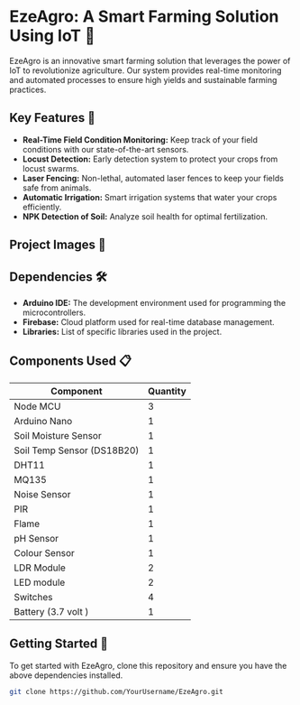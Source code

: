 # EzeAgro: A Smart Farming Solution Using IoT 🌱

EzeAgro is an innovative smart farming solution that leverages the power of IoT to revolutionize agriculture. Our system provides real-time monitoring and automated processes to ensure high yields and sustainable farming practices.

## Key Features 🚜

- **Real-Time Field Condition Monitoring:** Keep track of your field conditions with our state-of-the-art sensors.
- **Locust Detection:** Early detection system to protect your crops from locust swarms.
- **Laser Fencing:** Non-lethal, automated laser fences to keep your fields safe from animals.
- **Automatic Irrigation:** Smart irrigation systems that water your crops efficiently.
- **NPK Detection of Soil:** Analyze soil health for optimal fertilization.

## Project Images 📸


## Dependencies 🛠️

- **Arduino IDE:** The development environment used for programming the microcontrollers.
- **Firebase:** Cloud platform used for real-time database management.
- **Libraries:** List of specific libraries used in the project.

## Components Used 📋

| Component          | Quantity |
|--------------------|----------|
| Node MCU           | 3       |
| Arduino Nano | 1        |
| Soil Moisture Sensor     | 1      |
| Soil Temp Sensor (DS18B20)     | 1      |
|  DHT11               |1       |
| MQ135               | 1      |
| Noise Sensor           |1       |
| PIR          | 1      |
| Flame              | 1      |
| pH Sensor          |  1     |
| Colour Sensor        | 1      |
| LDR Module       | 2      |
| LED module       | 2      |
| Switches       | 4      |
| Battery (3.7 volt )       |1       |



## Getting Started 🌟

To get started with EzeAgro, clone this repository and ensure you have the above dependencies installed.

```bash
git clone https://github.com/YourUsername/EzeAgro.git
```

